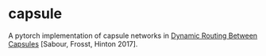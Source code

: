 # capsule
A pytorch implementation of capsule networks in [Dynamic Routing Between Capsules](https://papers.nips.cc/paper/6975-dynamic-routing-between-capsules) [Sabour, Frosst, Hinton 2017].
